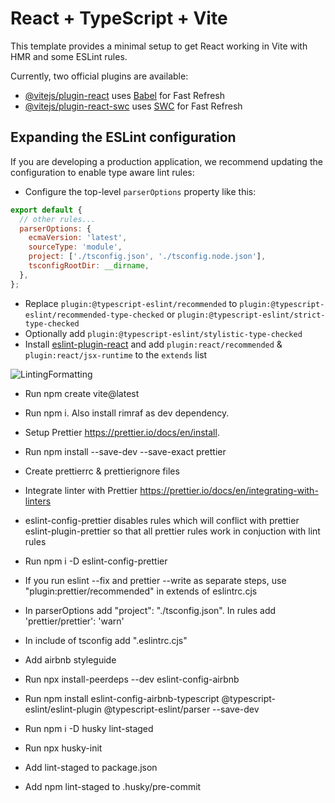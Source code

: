 # React + TypeScript + Vite

This template provides a minimal setup to get React working in Vite with HMR and some ESLint rules.

Currently, two official plugins are available:

- [@vitejs/plugin-react](https://github.com/vitejs/vite-plugin-react/blob/main/packages/plugin-react/README.md) uses [Babel](https://babeljs.io/) for Fast Refresh
- [@vitejs/plugin-react-swc](https://github.com/vitejs/vite-plugin-react-swc) uses [SWC](https://swc.rs/) for Fast Refresh

## Expanding the ESLint configuration

If you are developing a production application, we recommend updating the configuration to enable type aware lint rules:

- Configure the top-level `parserOptions` property like this:

```js
export default {
  // other rules...
  parserOptions: {
    ecmaVersion: 'latest',
    sourceType: 'module',
    project: ['./tsconfig.json', './tsconfig.node.json'],
    tsconfigRootDir: __dirname,
  },
};
```

- Replace `plugin:@typescript-eslint/recommended` to `plugin:@typescript-eslint/recommended-type-checked` or `plugin:@typescript-eslint/strict-type-checked`
- Optionally add `plugin:@typescript-eslint/stylistic-type-checked`
- Install [eslint-plugin-react](https://github.com/jsx-eslint/eslint-plugin-react) and add `plugin:react/recommended` & `plugin:react/jsx-runtime` to the `extends` list

![LintingFormatting](https://res.cloudinary.com/practicaldev/image/fetch/s--tNpmYEAU--/c_limit%2Cf_auto%2Cfl_progressive%2Cq_auto%2Cw_880/https://dev-to-uploads.s3.amazonaws.com/uploads/articles/ln75diaqkaxox9n1yfpb.png)

- Run npm create vite@latest
- Run npm i. Also install rimraf as dev dependency.
- Setup Prettier https://prettier.io/docs/en/install.
- Run npm install --save-dev --save-exact prettier
- Create prettierrc & prettierignore files

- Integrate linter with Prettier https://prettier.io/docs/en/integrating-with-linters
- eslint-config-prettier disables rules which will conflict with prettier
  eslint-plugin-prettier so that all prettier rules work in conjuction with lint rules
- Run npm i -D eslint-config-prettier
- If you run eslint --fix and prettier --write as separate steps, use "plugin:prettier/recommended" in extends of eslintrc.cjs
- In parserOptions add "project": "./tsconfig.json". In rules add 'prettier/prettier': 'warn'
- In include of tsconfig add ".eslintrc.cjs"

- Add airbnb styleguide
- Run npx install-peerdeps --dev eslint-config-airbnb
- Run npm install eslint-config-airbnb-typescript @typescript-eslint/eslint-plugin @typescript-eslint/parser --save-dev
- Run npm i -D husky lint-staged
- Run npx husky-init
- Add lint-staged to package.json
- Add npm lint-staged to .husky/pre-commit
